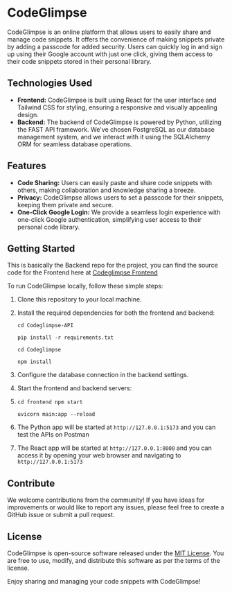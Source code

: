 CodeGlimpse
===========

CodeGlimpse is an online platform that allows users to easily share and manage code snippets. It offers the convenience of making snippets private by adding a passcode for added security. Users can quickly log in and sign up using their Google account with just one click, giving them access to their code snippets stored in their personal library.

Technologies Used
-----------------

* **Frontend:** CodeGlimpse is built using React for the user interface and Tailwind CSS for styling, ensuring a responsive and visually appealing design.
* **Backend:** The backend of CodeGlimpse is powered by Python, utilizing the FAST API framework. We've chosen PostgreSQL as our database management system, and we interact with it using the SQLAlchemy ORM for seamless database operations.

Features
--------

* **Code Sharing:** Users can easily paste and share code snippets with others, making collaboration and knowledge sharing a breeze.
* **Privacy:** CodeGlimpse allows users to set a passcode for their snippets, keeping them private and secure.
* **One-Click Google Login:** We provide a seamless login experience with one-click Google authentication, simplifying user access to their personal code library.

Getting Started
---------------

This is basically the Backend repo for the project, you can find the source code for the Frontend here at [Codeglimpse Frontend](https://github.com/mahfuzurrahman98/Codeglimpse "frontend repo")

To run CodeGlimpse locally, follow these simple steps:

1. Clone this repository to your local machine.
2. Install the required dependencies for both the frontend and backend:

   `cd Codeglimpse-API`

   `pip install -r requirements.txt`

   `cd Codeglimpse`

   `npm install`
3. Configure the database connection in the backend settings.
4. Start the frontend and backend servers:
5. `cd frontend npm start`

   `uvicorn main:app --reload`
6. The Python app will be started at `http://127.0.0.1:5173` and you can test the  APIs on Postman
7. The React app will be started at `http://127.0.0.1:8000` and you can access it by opening your web browser and navigating to `http://127.0.0.1:5173`

Contribute
----------

We welcome contributions from the community! If you have ideas for improvements or would like to report any issues, please feel free to create a GitHub issue or submit a pull request.

License
-------

CodeGlimpse is open-source software released under the [MIT License](LICENSE). You are free to use, modify, and distribute this software as per the terms of the license.

Enjoy sharing and managing your code snippets with CodeGlimpse!
